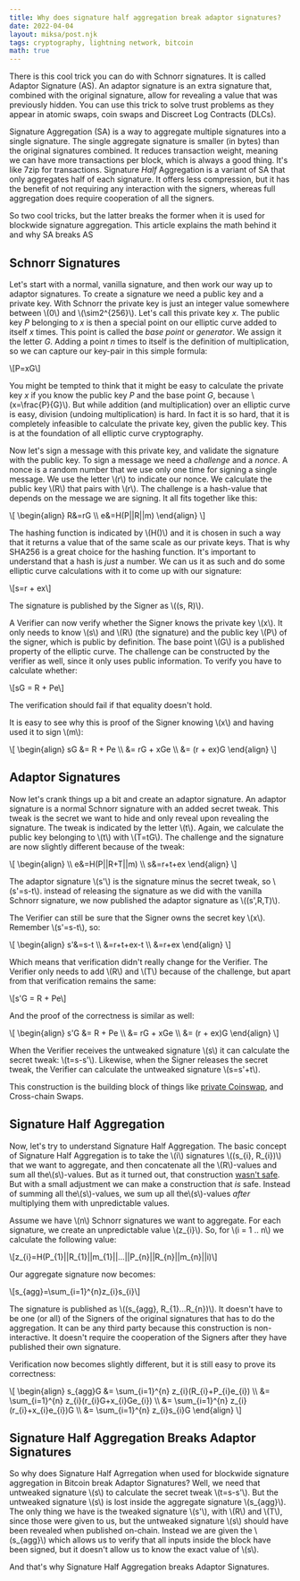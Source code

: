 ```yaml
---
title: Why does signature half aggregation break adaptor signatures?
date: 2022-04-04
layout: miksa/post.njk
tags: cryptography, lightning network, bitcoin
math: true
---
```


There is this cool trick you can do with Schnorr signatures. It is called Adaptor Signature (AS). An adaptor signature is an extra signature that, combined with the original signature, allow for revealing a value that was previously hidden. You can use this trick to solve trust problems as they appear in atomic swaps, coin swaps and Discreet Log Contracts (DLCs).

Signature Aggregation (SA) is a way to aggregate multiple signatures into a single signature. The single aggregate signature is smaller (in bytes) than the original signatures combined. It reduces transaction weight, meaning we can have more transactions per block, which is always a good thing. It's like 7zip for transactions. Signature *Half* Aggregation is a variant of SA that only aggregates half of each signature. It offers less compression, but it has the benefit of not requiring any interaction with the signers, whereas full aggregation does require cooperation of all the signers. 

So two cool tricks, but the latter breaks the former when it is used for blockwide signature aggregation. This article explains the math behind it and why SA breaks AS
<!-- more -->

## Schnorr Signatures

Let's start with a normal, vanilla signature, and then work our way up to adaptor signatures. To create a signature we need a public key and a private key. With Schnorr the private key is just an integer value somewhere between \\(0\\) and \\(\sim2^{256}\\). Let's call this private key *x*. The public key *P* belonging to *x* is then a special point on our elliptic curve added to itself *x* times. This point is called the *base point* or *generator*. We assign it the letter *G*. Adding a point *n* times to itself is the definition of multiplication, so we can capture our key-pair in this simple formula:

\\[P=xG\\]

You might be tempted to think that it might be easy to calculate the private key *x* if you know the public key *P* and the base point *G*, because \\(x=\frac{P}{G}\\). But while addition (and multiplication) over an elliptic curve is easy, division (undoing multiplication) is hard. In fact it is so hard, that it is completely infeasible to calculate the private key, given the public key. This is at the foundation of all elliptic curve cryptography.

Now let's sign a message with this private key, and validate the signature with the public key. To sign a message we need a *challenge* and a *nonce*. A nonce is a random number that we use only one time for signing a single message. We use the letter \\(r\\) to indicate our nonce. We calculate the public key \\(R\\) that pairs with \\(r\\). The challenge is a hash-value that depends on the message we are signing. It all fits together like this:

\\[
\begin{align}
R&=rG \\\\
e&=H(P||R||m)
\end{align}
\\]

The hashing function is indicated by \\(H()\\) and it is chosen in such a way that it returns a value that of the same scale as our private keys. That is why SHA256 is a great choice for the hashing function. It's important to understand that a hash is *just* a number. We can us it as such and do some elliptic curve calculations with it to come up with our signature:

\\[s=r + ex\\]

The signature is published by the Signer as \\((s, R)\\). 

A Verifier can now verify whether the Signer knows the private key \\(x\\). It only needs to know \\(s\\) and \\(R\\) (the signature) and the public key \\(P\\) of the signer, which is public by definition. The base point \\(G\\) is a published property of the elliptic curve. The challenge can be constructed by the verifier as well, since it only uses public information. To verify you have to calculate whether:

\\[sG = R + Pe\\]

The verification should fail if that equality doesn't hold.

It is easy to see why this is proof of the Signer knowing \\(x\\) and having used it to sign \\(m\\):

\\[
\begin{align}
sG &= R + Pe \\\\
&= rG + xGe \\\\
&= (r + ex)G
\end{align}
\\]

## Adaptor Signatures

Now let's crank things up a bit and create an adaptor signature. An adaptor signature is a normal Schnorr signature with an added secret tweak. This tweak is the secret we want to hide and only reveal upon revealing the signature. The tweak is indicated by the letter \\(t\\). Again, we calculate the public key belonging to \\(t\\) with \\(T=tG\\). The challenge and the signature are now slightly different because of the tweak:

\\[
\begin{align} \\\\
e&=H(P||R+T||m) \\\\
s&=r+t+ex
\end{align}
\\]

The adaptor signature \\(s'\\) is the signature minus the secret tweak, so \\(s'=s-t\\). instead of releasing the signature as we did with the vanilla Schnorr signature, we now published the adaptor signature as \\((s',R,T)\\).

The Verifier can still be sure that the Signer owns the secret key \\(x\\). Remember \\(s'=s-t\\), so:

\\[
\begin{align}
s'&=s-t \\\\
&=r+t+ex-t \\\\
&=r+ex
\end{align}
\\]

Which means that verification didn't really change for the Verifier. The Verifier only needs to add \\(R\\) and \\(T\\) because of the challenge, but apart from that verification remains the same:

\\[s'G = R + Pe\\]

And the proof of the correctness is similar as well: 

\\[
\begin{align}
s'G &= R + Pe \\\\
&= rG + xGe \\\\
&= (r + ex)G
\end{align}
\\]

When the Verifier receives the untweaked signature \\(s\\) it can calculate the secret tweak: \\(t=s-s'\\). Likewise, when the Signer releases the secret tweak, the Verifier can calculate the untweaked signature \\(s=s'+t\\).

This construction is the building block of things like [private Coinswap](https://reyify.com/blog/flipping-the-scriptless-script-on-schnorr), and Cross-chain Swaps.

## Signature Half Aggregation

Now, let's try to understand Signature Half Aggregation. The basic concept of Signature Half Aggregation is to take the \\(i\\) signatures \\((s_{i}, R_{i})\\) that we want to aggregate, and then concatenate all the \\(R\\)-values and sum all the\\(s\\)-values. But as it turned out, that construction [wasn't safe](https://lists.linuxfoundation.org/pipermail/bitcoin-dev/2017-May/014306.html). But with a small adjustment we can make a construction that *is* safe. Instead of summing all the\\(s\\)-values, we sum up all the\\(s\\)-values *after* multiplying them with unpredictable values.

Assume we have \\(n\\) Schnorr signatures we want to aggregate. For each signature, we create an unpredictable value \\(z_{i}\\). So, for \\(i = 1 .. n\\) we calculate the following value:

\\[z_{i}=H(P_{1}||R_{1}||m_{1}||...||P_{n}||R_{n}||m_{n}||i)\\]

Our aggregate signature now becomes:

\\[s_{agg}=\sum_{i=1}^{n}z_{i}s_{i}\\]

The signature is published as \\((s_{agg}, R_{1}...R_{n})\\). It doesn't have to be one (or all) of the Signers of the original signatures that has to do the aggregation. It can be any third party because this construction is non-interactive. It doesn't require the cooperation of the Signers after they have published their own signature.

Verification now becomes slightly different, but it is still easy to prove its correctness:

\\[
\begin{align}
s_{agg}G &= \sum_{i=1}^{n} z_{i}(R_{i}+P_{i}e_{i}) \\\\
&= \sum_{i=1}^{n} z_{i}(r_{i}G+x_{i}Ge_{i}) \\\\
&= \sum_{i=1}^{n} z_{i}(r_{i}+x_{i}e_{i})G \\\\
&= \sum_{i=1}^{n} z_{i}s_{i}G
\end{align}
\\]

## Signature Half Aggregation Breaks Adaptor Signatures

So why does Signature Half Agrregation when used for blockwide signature aggregation in Bitcoin break Adaptor Signatures? Well, we need that untweaked signature \\(s\\) to calculate the secret tweak \\(t=s-s'\\). But the untweaked signature \\(s\\) is lost inside the aggregate signature \\(s_{agg}\\). The only thing we have is the tweaked signature \\(s'\\), with \\(R\\) and \\(T\\), since those were given to us, but the untweaked signature \\(s\\) should have been revealed when published on-chain. Instead we are given the \\(s_{agg}\\) which allows us to verify that all inputs inside the block have been signed, but it doesn't allow us to know the exact value of \\(s\\).

And that's why Signature Half Aggregation breaks Adaptor Signatures.

